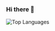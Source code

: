 ### Hi there 👋
<img alt="Top Languages" src="https://github-readme-stats.vercel.app/api/top-langs/?username=Spelunkerr&layout=compact" />

